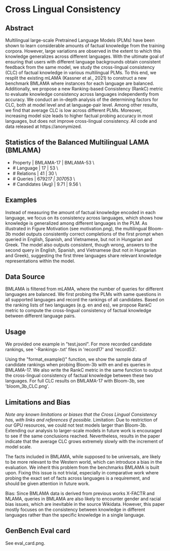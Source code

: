 # Cross Lingual Consistency

## Abstract
Multilingual large-scale Pretrained Language Models (PLMs) have been shown to learn considerable amounts of factual knowledge from the training corpora. However, large variations are observed in the extent to which this knowledge generalizes across different languages. With the ultimate goal of ensuring that users with different language backgrounds obtain consistent feedback from the same model, we study the cross-lingual consistency (CLC) of factual knowledge in various multilingual PLMs. To this end, we resplit the existing mLAMA (Kassner et al., 2021) to construct a new benchmark BMLAMA where instances for each language are balanced. Additionally, we propose a new Ranking-based Consistency (RankC) metric to evaluate knowledge consistency across languages independently from accuracy. We conduct an in-depth analysis of the determining factors for CLC, both at model level and at language-pair level. Among other results, we find that average CLC is low across different PLMs. Moreover, increasing model size leads to higher factual probing accuracy in most languages, but does not improve cross-lingual consistency. All code and data released at https://anonymized.

## Statistics of the Balanced Multilingual LAMA (BMLAMA)
- Property				|	BMLAMA-17	|	BMLAMA-53	\
- \# Language			|	17			|	53			\
- \# Relations			|	41			|	30			\
- \# Queries			|	6792*17		|	3070*53		\
- \# Candidates (Avg)	|	9.71		|	9.56		\

## Examples
Instead of measuring the amount of factual knowledge encoded in each language, we focus on its consistency across languages, which shows how knowledge is generalized among different languages in the PLM.
As illustrated in Figure Motivation (see motivation.png), the multilingual Bloom-3b model outputs consistently correct completions of the first prompt when queried in English, Spanish, and Vietnamese, but not in Hungarian and Greek.
The model also outputs consistent, though wrong, answers to the second query in English, Spanish, and Vietnamese (but not in Hungarian and Greek), suggesting the first three languages share relevant knowledge representations within the model.

## Data Source
BMLAMA is filtered from mLAMA, where the number of queries for different languages are balanced.
We first probing the PLMs with same questions in all supported languages and record the rankings of all candidates.
Based on the ranking lists of two languages (e.g. en and es), we propose RankC metric to compute the cross-lingual consistency of factual knowledge between different language pairs.

## Usage
We provided one example in "test.jsonl". For more recorded candidate rankings, see '<modelname>-Rankings-<lang>.txt' files in 'record17' and 'record53'.

Using the "format\_example()" function, we show the sample data of candidate rankings when probing Bloom-3b with en and es queries in BMLAMA-17. 
We also write the RankC metric in the same function to output the cross-lingual consistency of factual knowledge between these two languages.
For full CLC results on BMLAMA-17 with Bloom-3b, see 'bloom\_3b\_CLC.png'.


## Limitations and Bias
*Note any known limitations or biases that the Cross Lingual Consistency has, with links and references if possible.*
Limitation:
Due to restriction of our GPU resources, we could not test models larger than Bloom-3b. Extending our analysis to larger-scale models in future work is encouraged to see if the same conclusions reached. Nevertheless, results in the paper indicate that the average CLC grows extremely slowly with the increment of model scale.

The facts included in BMLAMA, while supposed to be universals, are likely to be more relevant to the Western world, which can introduce a bias in the evaluation. We inherit this problem from the benchmarks BMLAMA is built upon. Fixing this issue is not trivial, especially in comparative work where probing the exact set of facts across languages is a requirement, and should be given attention in future work.

Bias:
Since BMLAMA data is derived from previous works X-FACTR and MLAMA, queries in BMLAMA are also likely to encounter gender and racial bias issues, which are inevitable in the source Wikidata. However, this paper mostly focuses on the consistency between knowledge in different languages rather than the specific knowledge in a single language.

## GenBench Eval card
See eval\_card.png.
